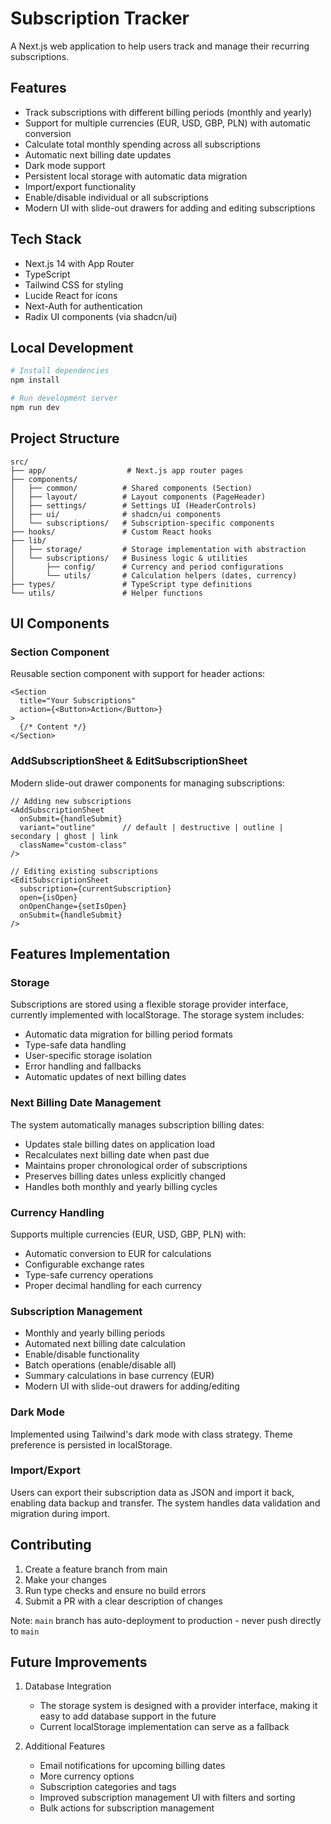 # Subscription Tracker

A Next.js web application to help users track and manage their recurring subscriptions.

## Features

- Track subscriptions with different billing periods (monthly and yearly)
- Support for multiple currencies (EUR, USD, GBP, PLN) with automatic conversion
- Calculate total monthly spending across all subscriptions
- Automatic next billing date updates
- Dark mode support
- Persistent local storage with automatic data migration
- Import/export functionality
- Enable/disable individual or all subscriptions
- Modern UI with slide-out drawers for adding and editing subscriptions

## Tech Stack

- Next.js 14 with App Router
- TypeScript
- Tailwind CSS for styling
- Lucide React for icons
- Next-Auth for authentication
- Radix UI components (via shadcn/ui)

## Local Development

```bash
# Install dependencies
npm install

# Run development server
npm run dev
```

## Project Structure

```
src/
├── app/                  # Next.js app router pages
├── components/
│   ├── common/          # Shared components (Section)
│   ├── layout/          # Layout components (PageHeader)
│   ├── settings/        # Settings UI (HeaderControls)
│   ├── ui/              # shadcn/ui components
│   └── subscriptions/   # Subscription-specific components
├── hooks/               # Custom React hooks
├── lib/
│   ├── storage/         # Storage implementation with abstraction
│   └── subscriptions/   # Business logic & utilities
│       ├── config/      # Currency and period configurations
│       └── utils/       # Calculation helpers (dates, currency)
├── types/               # TypeScript type definitions
└── utils/               # Helper functions
```

## UI Components

### Section Component
Reusable section component with support for header actions:
```tsx
<Section 
  title="Your Subscriptions"
  action={<Button>Action</Button>}
>
  {/* Content */}
</Section>
```

### AddSubscriptionSheet & EditSubscriptionSheet
Modern slide-out drawer components for managing subscriptions:
```tsx
// Adding new subscriptions
<AddSubscriptionSheet 
  onSubmit={handleSubmit}
  variant="outline"      // default | destructive | outline | secondary | ghost | link
  className="custom-class"
/>

// Editing existing subscriptions
<EditSubscriptionSheet
  subscription={currentSubscription}
  open={isOpen}
  onOpenChange={setIsOpen}
  onSubmit={handleSubmit}
/>
```

## Features Implementation

### Storage
Subscriptions are stored using a flexible storage provider interface, currently implemented with localStorage. The storage system includes:
- Automatic data migration for billing period formats
- Type-safe data handling
- User-specific storage isolation
- Error handling and fallbacks
- Automatic updates of next billing dates

### Next Billing Date Management
The system automatically manages subscription billing dates:
- Updates stale billing dates on application load
- Recalculates next billing date when past due
- Maintains proper chronological order of subscriptions
- Preserves billing dates unless explicitly changed
- Handles both monthly and yearly billing cycles

### Currency Handling
Supports multiple currencies (EUR, USD, GBP, PLN) with:
- Automatic conversion to EUR for calculations
- Configurable exchange rates
- Type-safe currency operations
- Proper decimal handling for each currency

### Subscription Management
- Monthly and yearly billing periods
- Automated next billing date calculation
- Enable/disable functionality
- Batch operations (enable/disable all)
- Summary calculations in base currency (EUR)
- Modern UI with slide-out drawers for adding/editing

### Dark Mode
Implemented using Tailwind's dark mode with class strategy. Theme preference is persisted in localStorage.

### Import/Export
Users can export their subscription data as JSON and import it back, enabling data backup and transfer. The system handles data validation and migration during import.

## Contributing

1. Create a feature branch from main
2. Make your changes
3. Run type checks and ensure no build errors
4. Submit a PR with a clear description of changes

Note: `main` branch has auto-deployment to production - never push directly to `main`

## Future Improvements

1. Database Integration
   - The storage system is designed with a provider interface, making it easy to add database support in the future
   - Current localStorage implementation can serve as a fallback

2. Additional Features
   - Email notifications for upcoming billing dates
   - More currency options
   - Subscription categories and tags
   - Improved subscription management UI with filters and sorting
   - Bulk actions for subscription management